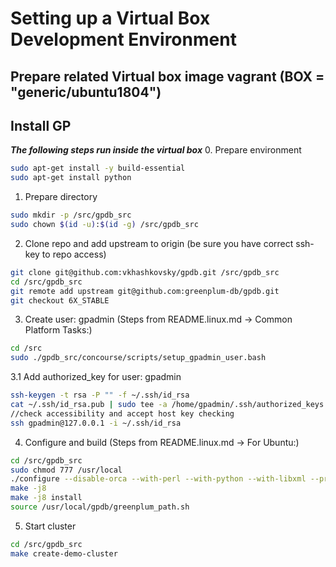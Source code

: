 # Setting up a Virtual Box Development Environment

## Prepare related Virtual box image vagrant (BOX = "generic/ubuntu1804")

## Install GP
***The following steps run inside the virtual box***
0. Prepare environment
```Bash
sudo apt-get install -y build-essential
sudo apt-get install python
```

1. Prepare directory
```Bash
sudo mkdir -p /src/gpdb_src
sudo chown $(id -u):$(id -g) /src/gpdb_src
```

2. Clone repo and add upstream to origin (be sure you have correct ssh-key to repo access)
```Bash
git clone git@github.com:vkhashkovsky/gpdb.git /src/gpdb_src
cd /src/gpdb_src
git remote add upstream git@github.com:greenplum-db/gpdb.git
git checkout 6X_STABLE
```

3. Create user: gpadmin (Steps from README.linux.md  -> Common Platform Tasks:)
```Bash
cd /src
sudo ./gpdb_src/concourse/scripts/setup_gpadmin_user.bash
```
3.1 Add authorized_key for user: gpadmin
```Bash
ssh-keygen -t rsa -P "" -f ~/.ssh/id_rsa
cat ~/.ssh/id_rsa.pub | sudo tee -a /home/gpadmin/.ssh/authorized_keys
//check accessibility and accept host key checking
ssh gpadmin@127.0.0.1 -i ~/.ssh/id_rsa
```

4. Configure and build (Steps from README.linux.md  -> For Ubuntu:)
```Bash
cd /src/gpdb_src
sudo chmod 777 /usr/local
./configure --disable-orca --with-perl --with-python --with-libxml --prefix=/usr/local/gpdb
make -j8
make -j8 install
source /usr/local/gpdb/greenplum_path.sh
```

5. Start cluster
```Bash
cd /src/gpdb_src
make create-demo-cluster
```

